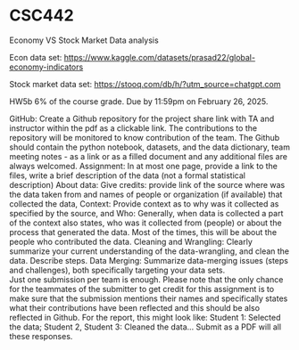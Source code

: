 # CSC442
Economy VS Stock Market Data analysis

Econ data set: https://www.kaggle.com/datasets/prasad22/global-economy-indicators

Stock market data set: https://stooq.com/db/h/?utm_source=chatgpt.com

HW5b 6% of the course grade. Due by 11:59pm on February 26, 2025.

GitHub: Create a Github repository for the project share link with TA and instructor within the pdf as a clickable link. The contributions to the repository will be monitored to know contribution of the team. The Github should contain the python notebook, datasets, and the data dictionary, team meeting notes - as a link or as a filled document and any additional files are always welcomed.
Assignment: In at most one page, provide a link to the files, write a brief description of the data (not a formal statistical description)
About data:
Give credits: provide link of the source where was the data taken from and names of people or organization (if available) that collected the data, 
Context: Provide context as to why was it collected as specified by the source, and 
Who: Generally, when data is collected a part of the context also states, who was it collected from (people) or about the process that generated the data. Most of the times, this will be about the people who contributed the data.
Cleaning and Wrangling: Clearly summarize your current understanding of the data-wrangling, and clean the data. Describe steps.
Data Merging: Summarize data-merging issues (steps and challenges), both specifically targeting your data sets.  
Just one submission per team is enough. Please note that the only chance for the teammates of the submitter to get credit for this assignment is to make sure that the submission mentions their names and specifically states what their contributions have been reflected and this should be also reflected in Github. 
For the report, this might look like: Student 1: Selected the data; Student 2, Student 3: Cleaned the data... 
Submit as a PDF will all these responses. 
